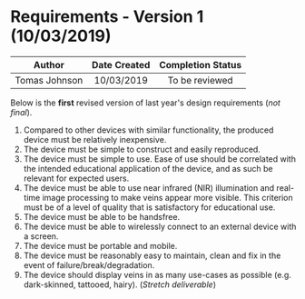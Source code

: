 # Requirements - Version 1 (10/03/2019)

| Author        | Date Created           | Completion Status  |
| :-------------: |:-------------:| :-----:|
| Tomas Johnson      | 10/03/2019 | To be reviewed |


Below is the **first** revised version of last year's design requirements (*not final*).

1.	Compared to other devices with similar functionality, the produced device must be relatively inexpensive.
2.	The device must be simple to construct and easily reproduced.
3.	The device must be simple to use. Ease of use should be correlated with the intended educational application of the device, and as such be relevant for expected users.
4.	The device must be able to use near infrared (NIR) illumination and real-time image processing to make veins appear more visible. This criterion must be of a level of quality that is satisfactory for educational use.
5.	The device must be able to be handsfree.
6.	The device must be able to wirelessly connect to an external device with a screen.
7.	The device must be portable and mobile.
8.	The device must be reasonably easy to maintain, clean and fix in the event of failure/break/degradation.
9.	The device should display veins in as many use-cases as possible (e.g. dark-skinned, tattooed, hairy). (*Stretch deliverable*)
